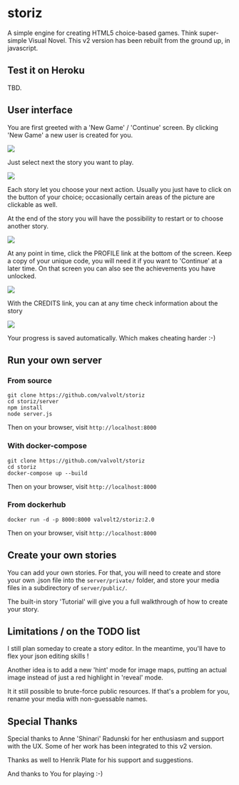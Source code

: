 # storiz
A simple engine for creating HTML5 choice-based games. Think super-simple Visual Novel. This v2 version has been rebuilt from the ground up, in javascript.

## Test it on Heroku
TBD.

## User interface
You are first greeted with a 'New Game' / 'Continue' screen. By clicking 'New Game' a new user is created for you.

![](https://raw.githubusercontent.com/valvolt/storiz/main/server/public/screenshots/start.png)

Just select next the story you want to play.

![](https://raw.githubusercontent.com/valvolt/storiz/main/server/public/screenshots/stories.png)

Each story let you choose your next action. Usually you just have to click on the button of your choice; occasionally certain areas of the picture are clickable as well.

At the end of the story you will have the possibility to restart or to choose another story.

![](https://raw.githubusercontent.com/valvolt/storiz/main/server/public/screenshots/story.png)

At any point in time, click the PROFILE link at the bottom of the screen. Keep a copy of your unique code, you will need it if you want to 'Continue' at a later time. On that screen you can also see the achievements you have unlocked.

![](https://raw.githubusercontent.com/valvolt/storiz/main/server/public/screenshots/profile.png)

With the CREDITS link, you can at any time check information about the story

![](https://raw.githubusercontent.com/valvolt/storiz/main/server/public/screenshots/credits.png)

Your progress is saved automatically. Which makes cheating harder :-)

## Run your own server

### From source
```
git clone https://github.com/valvolt/storiz
cd storiz/server
npm install
node server.js
```
Then on your browser, visit `http://localhost:8000`

### With docker-compose
```
git clone https://github.com/valvolt/storiz
cd storiz
docker-compose up --build
```
Then on your browser, visit `http://localhost:8000`

### From dockerhub
```
docker run -d -p 8000:8000 valvolt2/storiz:2.0
```
Then on your browser, visit `http://localhost:8000`

## Create your own stories
You can add your own stories. For that, you will need to create and store your own .json file into the `server/private/` folder, and store your media files in a subdirectory of `server/public/`.

The built-in story 'Tutorial' will give you a full walkthrough of how to create your story.

## Limitations / on the TODO list
I still plan someday to create a story editor. In the meantime, you'll have to flex your json editing skills !

Another idea is to add a new 'hint' mode for image maps, putting an actual image instead of just a red highlight in 'reveal' mode.

It it still possible to brute-force public resources. If that's a problem for you, rename your media with non-guessable names.

## Special Thanks
Special thanks to Anne 'Shinari' Radunski for her enthusiasm and support with the UX. Some of her work has been integrated to this v2 version.

Thanks as well to Henrik Plate for his support and suggestions.

And thanks to You for playing :-)

